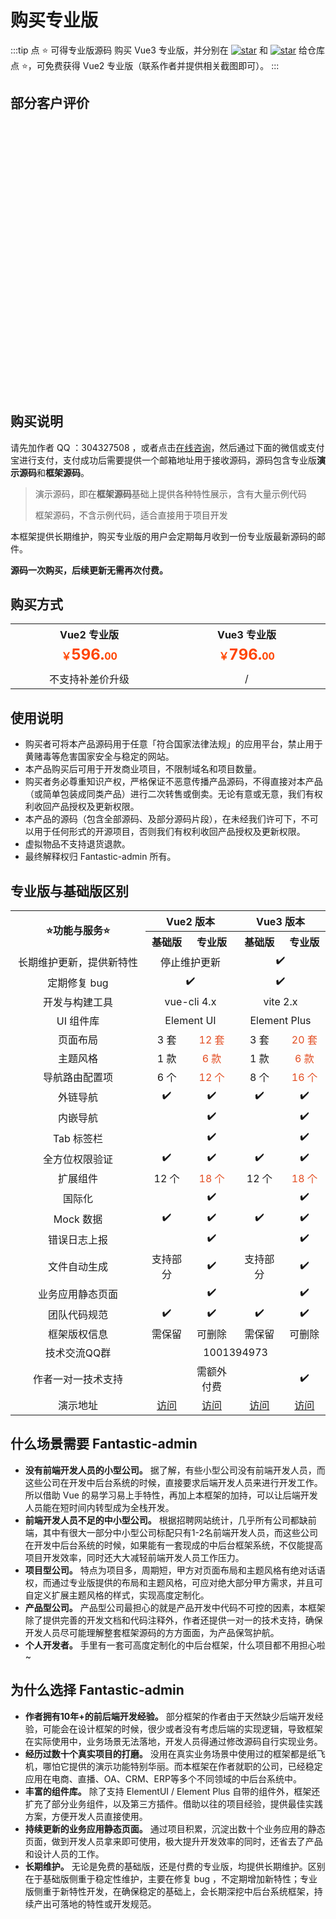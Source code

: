 # 购买专业版

:::tip 点 ⭐ 可得专业版源码
购买 Vue3 专业版，并分别在 [![star](https://img.shields.io/github/stars/hooray/fantastic-admin?style=social)](https://github.com/hooray/fantastic-admin/stargazers) 和 [![star](https://gitee.com/hooray/fantastic-admin/badge/star.svg?theme=dark)](https://gitee.com/hooray/fantastic-admin/stargazers) 给仓库点 ⭐，可免费获得 Vue2 专业版（联系作者并提供相关截图即可）。
:::

## 部分客户评价

<div style="display: inline-flex; justify-content: center; align-content: center; width: 120px; height: 80px; margin: 14px;"><img :src="$withBase('/customer-1.png')" style="object-fit: contain;" /></div>
<div style="display: inline-flex; justify-content: center; align-content: center; width: 120px; height: 80px; margin: 14px;"><img :src="$withBase('/customer-2.png')" style="object-fit: contain;" /></div>
<div style="display: inline-flex; justify-content: center; align-content: center; width: 120px; height: 80px; margin: 14px;"><img :src="$withBase('/customer-3.png')" style="object-fit: contain;" /></div>
<div style="display: inline-flex; justify-content: center; align-content: center; width: 120px; height: 80px; margin: 14px;"><img :src="$withBase('/customer-4.png')" style="object-fit: contain;" /></div>
<div style="display: inline-flex; justify-content: center; align-content: center; width: 120px; height: 80px; margin: 14px;"><img :src="$withBase('/customer-5.png')" style="object-fit: contain;" /></div>
<div style="display: inline-flex; justify-content: center; align-content: center; width: 120px; height: 80px; margin: 14px;"><img :src="$withBase('/customer-6.png')" style="object-fit: contain;" /></div>
<div style="display: inline-flex; justify-content: center; align-content: center; width: 120px; height: 80px; margin: 14px;"><img :src="$withBase('/customer-7.png')" style="object-fit: contain;" /></div>
<div style="display: inline-flex; justify-content: center; align-content: center; width: 120px; height: 80px; margin: 14px;"><img :src="$withBase('/customer-8.png')" style="object-fit: contain;" /></div>
<div style="display: inline-flex; justify-content: center; align-content: center; width: 120px; height: 80px; margin: 14px;"><img :src="$withBase('/customer-9.png')" style="object-fit: contain;" /></div>
<div style="display: inline-flex; justify-content: center; align-content: center; width: 120px; height: 80px; margin: 14px;"><img :src="$withBase('/customer-10.png')" style="object-fit: contain;" /></div>
<div style="display: inline-flex; justify-content: center; align-content: center; width: 120px; height: 80px; margin: 14px;"><img :src="$withBase('/customer-11.png')" style="object-fit: contain;" /></div>

## 购买说明

请先加作者 QQ ：304327508 ，或者点击[在线咨询](https://wpa.qq.com/msgrd?v=3&uin=304327508&site=qq&menu=yes)，然后通过下面的微信或支付宝进行支付，支付成功后需要提供一个邮箱地址用于接收源码，源码包含专业版**演示源码**和**框架源码**。

> 演示源码，即在**框架源码**基础上提供各种特性展示，含有大量示例代码
> 
> 框架源码，不含示例代码，适合直接用于项目开发

本框架提供长期维护，购买专业版的用户会定期每月收到一份专业版最新源码的邮件。

**源码一次购买，后续更新无需再次付费。**

## 购买方式

<table style="display: table; margin: 1rem auto;">
	<tr>
		<th colspan="2" width="400" align="center">Vue2 专业版</th>
		<th colspan="2" width="400" align="center">Vue3 专业版</th>
	</tr>
	<tr>
		<td colspan="2" align="center"><b style="color: #ff4400;">￥<span style="font-size: 24px;">596.</span>00</b></td>
		<td colspan="2" align="center"><b style="color: #ff4400;">￥<span style="font-size: 24px;">796.</span>00</b></td>
	</tr>
	<tr>
		<td align="center">
			<img :src="$withBase('/qrcode-wechat-vue2.png')" />
		</td>
		<td align="center">
			<img :src="$withBase('/qrcode-alipay-vue2.png')" />
		</td>
		<td align="center">
			<img :src="$withBase('/qrcode-wechat-vue3.png')" />
		</td>
		<td align="center">
			<img :src="$withBase('/qrcode-alipay-vue3.png')" />
		</td>
	</tr>
	<tr>
		<td colspan="2" align="center">不支持补差价升级</td>
		<td colspan="2" align="center">/</td>
	</tr>
</table>

## 使用说明

- 购买者可将本产品源码用于任意「符合国家法律法规」的应用平台，禁止用于黄赌毒等危害国家安全与稳定的网站。
- 本产品购买后可用于开发商业项目，不限制域名和项目数量。
- 购买者务必尊重知识产权，严格保证不恶意传播产品源码，不得直接对本产品（或简单包装成同类产品）进行二次转售或倒卖。无论有意或无意，我们有权利收回产品授权及更新权限。
- 本产品的源码（包含全部源码、及部分源码片段），在未经我们许可下，不可以用于任何形式的开源项目，否则我们有权利收回产品授权及更新权限。
- 虚拟物品不支持退货退款。
- 最终解释权归 Fantastic-admin 所有。

## 专业版与基础版区别

<table style="display: table; margin: 1rem auto;">
	<tr>
		<th rowspan="2" width="200" align="center">⭐功能与服务⭐</th>
		<th colspan="2" width="400" align="center">Vue2 版本</th>
		<th colspan="2" width="400" align="center">Vue3 版本</th>
	</tr>
	<tr>
		<th align="center">基础版</th>
		<th align="center">专业版</th>
		<th align="center">基础版</th>
		<th align="center">专业版</th>
	</tr>
	<tr>
		<td align="center">长期维护更新，提供新特性</td>
		<td colspan="2" align="center">停止维护更新</td>
		<td colspan="2" align="center">✔️</td>
	</tr>
	<tr>
		<td align="center">定期修复 bug</td>
		<td colspan="2" align="center">✔️</td>
		<td colspan="2" align="center">✔️</td>
	</tr>
	<tr>
		<td align="center">开发与构建工具</td>
		<td colspan="2" align="center">vue-cli 4.x</td>
		<td colspan="2" align="center">vite 2.x</td>
	</tr>
	<tr>
		<td align="center">UI 组件库</td>
		<td colspan="2" align="center">Element UI</td>
		<td colspan="2" align="center">Element Plus</td>
	</tr>
	<tr>
		<td align="center">页面布局</td>
		<td align="center">3 套</td>
		<td align="center" style="color: #e34d22;">12 套</td>
		<td align="center">3 套</td>
		<td align="center" style="color: #e34d22;">20 套</td>
	</tr>
	<tr>
		<td align="center">主题风格</td>
		<td align="center">1 款</td>
		<td align="center" style="color: #e34d22;">6 款</td>
		<td align="center">1 款</td>
		<td align="center" style="color: #e34d22;">6 款</td>
	</tr>
	<tr>
		<td align="center">导航路由配置项</td>
		<td align="center">6 个</td>
		<td align="center" style="color: #e34d22;">12 个</td>
		<td align="center">8 个</td>
		<td align="center" style="color: #e34d22;">16 个</td>
	</tr>
	<tr>
		<td align="center">外链导航</td>
		<td align="center">✔️</td>
		<td align="center">✔️</td>
		<td align="center">✔️</td>
		<td align="center">✔️</td>
	</tr>
	<tr>
		<td align="center">内嵌导航</td>
		<td align="center"></td>
		<td align="center">✔️</td>
		<td align="center"></td>
		<td align="center">✔️</td>
	</tr>
	<tr>
		<td align="center">Tab 标签栏</td>
		<td align="center"></td>
		<td align="center">✔️</td>
		<td align="center"></td>
		<td align="center">✔️</td>
	</tr>
	<tr>
		<td align="center">全方位权限验证</td>
		<td align="center">✔️</td>
		<td align="center">✔️</td>
		<td align="center">✔️</td>
		<td align="center">✔️</td>
	</tr>
	<tr>
		<td align="center">扩展组件</td>
		<td align="center">12 个</td>
		<td align="center" style="color: #e34d22;">18 个</td>
		<td align="center">12 个</td>
		<td align="center" style="color: #e34d22;">18 个</td>
	</tr>
	<tr>
		<td align="center">国际化</td>
		<td align="center"></td>
		<td align="center">✔️</td>
		<td align="center"></td>
		<td align="center">✔️</td>
	</tr>
	<tr>
		<td align="center">Mock 数据</td>
		<td align="center">✔️</td>
		<td align="center">✔️</td>
		<td align="center">✔️</td>
		<td align="center">✔️</td>
	</tr>
	<tr>
		<td align="center">错误日志上报</td>
		<td align="center"></td>
		<td align="center">✔️</td>
		<td align="center"></td>
		<td align="center">✔️</td>
	</tr>
	<tr>
		<td align="center">文件自动生成</td>
		<td align="center">支持部分</td>
		<td align="center">✔️</td>
		<td align="center">支持部分</td>
		<td align="center">✔️</td>
	</tr>
	<tr>
		<td align="center">业务应用静态页面</td>
		<td align="center"></td>
		<td align="center">✔️</td>
		<td align="center"></td>
		<td align="center">✔️</td>
	</tr>
	<tr>
		<td align="center">团队代码规范</td>
		<td align="center">✔️</td>
		<td align="center">✔️</td>
		<td align="center">✔️</td>
		<td align="center">✔️</td>
	</tr>
	<tr>
		<td align="center">框架版权信息</td>
		<td align="center">需保留</td>
		<td align="center">可删除</td>
		<td align="center">需保留</td>
		<td align="center">可删除</td>
	</tr>
	<tr>
		<td align="center">技术交流QQ群</td>
		<td colspan="4" align="center">1001394973</td>
	</tr>
	<tr>
		<td align="center">作者一对一技术支持</td>
		<td align="center"></td>
		<td align="center">需额外付费</td>
		<td align="center"></td>
		<td align="center">✔️</td>
	</tr>
	<tr>
		<td align="center">演示地址</td>
		<td align="center">
			<a href="vue2/basic" target="_blank">访问</a>
		</td>
		<td align="center">
			<a href="vue2/pro" target="_blank">访问</a>
		</td>
		<td align="center">
			<a href="vue3/basic" target="_blank">访问</a>
		</td>
		<td align="center">
			<a href="vue3/pro" target="_blank">访问</a>
		</td>
	</tr>
</table>

## 什么场景需要 Fantastic-admin

- **没有前端开发人员的小型公司。** 据了解，有些小型公司没有前端开发人员，而这些公司在开发中后台系统的时候，直接要求后端开发人员来进行开发工作。所以借助 Vue 的易学习易上手特性，再加上本框架的加持，可以让后端开发人员能在短时间内转型成为全栈开发。
- **前端开发人员不足的中小型公司。** 根据招聘网站统计，几乎所有公司都缺前端，其中有很大一部分中小型公司标配只有1-2名前端开发人员，而这些公司在开发中后台系统的时候，如果能有一套现成的中后台框架系统，不仅能提高项目开发效率，同时还大大减轻前端开发人员工作压力。
- **项目型公司。** 特点为项目多，周期短，甲方对页面布局和主题风格有绝对话语权，而通过专业版提供的布局和主题风格，可应对绝大部分甲方需求，并且可自定义扩展主题风格的样式，实现高度定制化。
- **产品型公司。** 产品型公司最担心的就是产品开发中代码不可控的因素，本框架除了提供完善的开发文档和代码注释外，作者还提供一对一的技术支持，确保开发人员尽可能理解整套框架源码的方方面面，为产品保驾护航。
- **个人开发者。** 手里有一套可高度定制化的中后台框架，什么项目都不用担心啦~

## 为什么选择 Fantastic-admin

- **作者拥有10年+的前后端开发经验。** 部分框架的作者由于天然缺少后端开发经验，可能会在设计框架的时候，很少或者没有考虑后端的实现逻辑，导致框架在实际使用中，业务场景无法落地，开发人员得通过修改源码自行实现业务。
- **经历过数十个真实项目的打磨。** 没用在真实业务场景中使用过的框架都是纸飞机，哪怕它提供的演示功能特别华丽。而本框架在作者就职的公司，已经稳定应用在电商、直播、OA、CRM、ERP等多个不同领域的中后台系统中。
- **丰富的组件库。** 除了支持 ElementUI / Element Plus 自带的组件外，框架还扩充了部分业务组件，以及第三方插件。借助以往的项目经验，提供最佳实践方案，方便开发人员直接使用。
- **持续更新的业务应用静态页面。** 通过项目积累，沉淀出数十个业务应用的静态页面，做到开发人员拿来即可使用，极大提升开发效率的同时，还省去了产品和设计人员的工作。
- **长期维护。** 无论是免费的基础版，还是付费的专业版，均提供长期维护。区别在于基础版侧重于稳定性维护，主要在修复 bug ，不定期增加新特性；专业版侧重于新特性开发，在确保稳定的基础上，会长期深挖中后台系统框架，持续产出可落地的特性或开发规范。